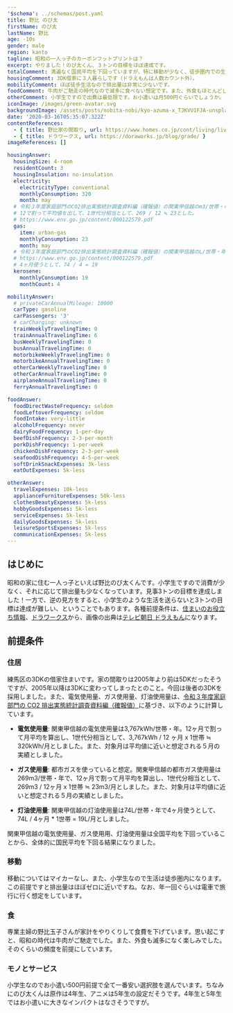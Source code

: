 ```yaml
---
'$schema': ../schemas/post.yaml
title: 野比 のび太
firstName: のび太
lastName: 野比
age: -10s
gender: male
region: kanto
tagline: 昭和の一人っ子のカーボンフットプリントは？
excerpt: やりました！のび太くん、３トンの目標をほぼ達成です。
totalComment: 満遍なく国民平均を下回っていますが、特に移動が少なく、徒歩圏内での生活が効いています。
housingComment: 3DK借家に３人暮らしです（ドラえもんは人数カウント外）。
mobilityComment: ほぼ徒歩生活なので排出量は非常に少ないです。
foodComment: 牛肉がご馳走の時代なので滅多に食べない想定です。また、外食もほとんどしない前提です。
otherComment: 小学生ですので出費は最低限です。お小遣いは月500円ぐらいでしょうか。
iconImage: /images/green-avatar.svg
backgroundImage: /assets/posts/nobita-nobi/kyo-azuma-x_TJKVU1FJA-unsplash.jpg
date: '2020-03-16T05:35:07.322Z'
contentReferences:
  - { title: 野比家の間取り, url: https://www.homes.co.jp/cont/living/living_00324/ }
  - { title: ドラワークス, url: https://doraworks.jp/blog/grade/ }
imageReferences: []

housingAnswer:
  housingSize: 4-room
  residentCount: 3
  housingInsulation: no-insulation
  electricity:
    electricityType: conventional
    monthlyConsumption: 320
    month: may
  # 令和３年度家庭部門のCO2排出実態統計調査資料編（確報値）の関東甲信越のm3/世帯・年が269
  # 12で割って平均値を出して、1世代分相当として、269 / 12 ≒ 23とした。
  # https://www.env.go.jp/content/000122579.pdf
  gas:
    item: urban-gas
    monthlyConsumption: 23
    month: may
  # 令和３年度家庭部門のCO2排出実態統計調査資料編（確報値）の関東甲信越のL/世帯・年が74
  # https://www.env.go.jp/content/000122579.pdf
  # 4ヶ月使うとして、74 / 4 = 19
  kerosene:
    monthlyConsumption: 19
    monthCount: 4

mobilityAnswer:
  # privateCarAnnualMileage: 10000
  carType: gasoline
  carPassengers: '3'
  # carCharging: unknown
  trainWeeklyTravelingTime: 0
  trainAnnualTravelingTime: 6
  busWeeklyTravelingTime: 0
  busAnnualTravelingTime: 0
  motorbikeWeeklyTravelingTime: 0
  motorbikeAnnualTravelingTime: 0
  otherCarWeeklyTravelingTime: 0
  otherCarAnnualTravelingTime: 0
  airplaneAnnualTravelingTime: 0
  ferryAnnualTravelingTime: 0

foodAnswer:
  foodDirectWasteFrequency: seldom
  foodLeftoverFrequency: seldom
  foodIntake: very-little
  alcoholFrequency: never
  dairyFoodFrequency: 1-per-day
  beefDishFrequency: 2-3-per-month
  porkDishFrequency: 1-per-week
  chickenDishFrequency: 2-3-per-week
  seafoodDishFrequency: 4-5-per-week
  softDrinkSnackExpenses: 3k-less
  eatOutExpenses: 5k-less

otherAnswer:
  travelExpenses: 10k-less
  applianceFurnitureExpenses: 50k-less
  clothesBeautyExpenses: 5k-less
  hobbyGoodsExpenses: 5k-less
  serviceExpenses: 5k-less
  dailyGoodsExpenses: 5k-less
  leisureSportsExpenses: 5k-less
  communicationExpenses: 5k-less
---
```


## はじめに

昭和の家に住む一人っ子といえば野比のび太くんです。小学生ですので消費が少なく、それに応じて排出量も少なくなっています。見事3トンの目標を達成しました！一方で、逆の見方をすると、小学生のような生活を送らないと3トンの目標は達成が難しい、ということでもあります。各種前提条件は、[住まいのお役立ち情報](https://www.homes.co.jp/cont/living/living_00324/)、[ドラワークス](https://doraworks.jp/blog/grade/)から、画像の出典は[テレビ朝日 ドラえもん](https://www.tv-asahi.co.jp/doraemon/)になります。

## 前提条件

### 住居

練馬区の3DKの借家住まいです。家の間取りは2005年より前は5DKだったそうですが、2005年以降は3DKに変わってしまったとのこと。今回は後者の3DKを採用しました。また、電気使用量、ガス使用量、灯油使用量は、[令和３年度家庭部門の CO2 排出実態統計調査資料編（確報値）](https://www.env.go.jp/content/000122579.pdf)に基づき、以下のように計算しています。

- **電気使用量**: 関東甲信越の電気使用量は3,767kWh/世帯・年。12ヶ月で割って月平均を算出し、1世代分相当として、3,767kWh / 12 ヶ月 x 1世帯 ≒ 320kWh/月としました。また、対象月は平均値に近いと想定される５月の実績としました。

- **ガス使用量**: 都市ガスを使っていると想定。関東甲信越の都市ガス使用量は269m3/世帯・年で、12ヶ月で割って月平均を算出し、1世代分相当として、269m3 / 12ヶ月 x 1世帯 ≒ 23m3/月としました。また、対象月は平均値に近いと想定される５月の実績としました。

- **灯油使用量**: 関東甲信越の灯油使用量は74L/世帯・年で4ヶ月使うとして、74L / 4ヶ月 * 1世帯 = 19L/月としました。

関東甲信越の電気使用量、ガス使用用、灯油使用量は全国平均を下回っていることから、全体的に国民平均を下回る結果になりました。

### 移動

移動についてはマイカーなし、また、小学生なので生活は徒歩圏内になります。この前提ですと排出量はほぼゼロに近いですね。なお、年一回ぐらいは電車で旅行に行く想定をしています。

### 食

専業主婦の野比玉子さんが家計をやりくりして食費を下げています。思い起こすと、昭和の時代は牛肉がご馳走でした。また、外食も滅多になく楽しみでした。そのくらいの頻度を前提にしています。

### モノとサービス

小学生なのでお小遣い500円前提で全て一番安い選択肢を選んでいます。ちなみにのび太くんは原作は4年生、アニメは5年生の設定だそうです。4年生と5年生ではお小遣いに大きなインパクトはなさそうですが。
